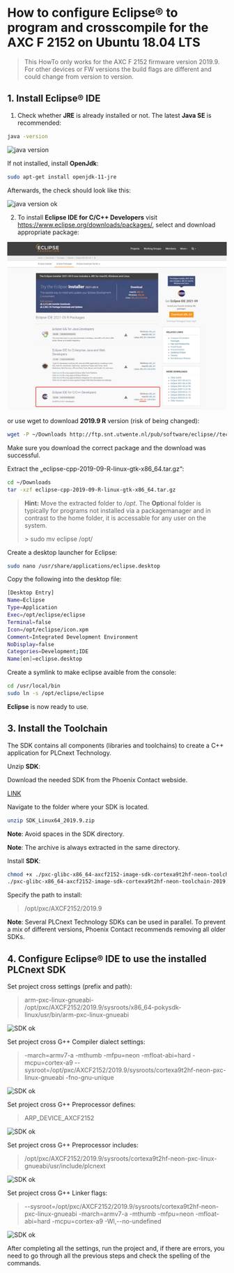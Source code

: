 # How to configure Eclipse® to program and crosscompile for the AXC F 2152 on Ubuntu 18.04 LTS #

> This HowTo only works for the AXC F 2152 firmware version 2019.9. For other devices or FW versions the build flags are different and could change from version to version.

## 1. Install **Eclipse®** IDE ##

1. Check whether **JRE** is already installed or not. The latest **Java SE** is recommended:

```sh
java -version
```

![java version](images/java_-version.png)

If not installed, install **OpenJdk**:

```sh
sudo apt-get install openjdk-11-jre
```

Afterwards, the check should look like this:

![java version ok](images/java_-version_ok.png)

2. To install **Eclipse IDE for C/C++ Developers** visit https://www.eclipse.org/downloads/packages/, select and download appropriate package:

![eclipse package](images/eclipse_package.png)

or use wget to download **2019.9 R** version (risk of being changed):

```sh
wget -P ~/Downloads http://ftp.snt.utwente.nl/pub/software/eclipse//technology/epp/downloads/release/2019-09/R/eclipse-cpp-2019-09-R-linux-gtk-x86_64.tar.gz
```

Make sure you download the correct package and the download was successful.

Extract the „eclipse-cpp-2019-09-R-linux-gtk-x86_64.tar.gz“:

```sh
cd ~/Downloads
tar -xzf eclipse-cpp-2019-09-R-linux-gtk-x86_64.tar.gz
```

> **Hint:** Move the extracted folder to */opt*. The **Opt**ional folder is typically for programs not installed via a packagemanager and in contrast to the home folder, it is accessable for any user on the system.
>
> \> sudo mv eclipse /opt/

Create a desktop launcher for Eclipse:

```sh
sudo nano /usr/share/applications/eclipse.desktop
```

Copy the following into the desktop file:

```sh
[Desktop Entry]
Name=Eclipse
Type=Application
Exec=/opt/eclipse/eclipse
Terminal=false
Icon=/opt/eclipse/icon.xpm
Comment=Integrated Development Environment
NoDisplay=false
Categories=Development;IDE
Name[en]=eclipse.desktop
```

Create a symlink to make eclipse avaible from the console:

```sh
cd /usr/local/bin
sudo ln -s /opt/eclipse/eclipse
```

**Eclipse** is now ready to use.

## 3. Install the Toolchain ##

The SDK contains all components (libraries and toolchains) to create a C++ application for
PLCnext Technology.

Unzip **SDK**:

Download the needed SDK from the Phoenix Contact webside.

[LINK](http://www.phoenixcontact.com/qr/2404267/softw)

Navigate to the folder where your SDK is located.

```sh
unzip SDK_Linux64_2019.9.zip
```

**Note**:
Avoid spaces in the SDK directory.

**Note**:
The archive is always extracted in the same directory.

Install **SDK**:

```sh
chmod +x ./pxc-glibc-x86_64-axcf2152-image-sdk-cortexa9t2hf-neon-toolchain-2019.9.sh
./pxc-glibc-x86_64-axcf2152-image-sdk-cortexa9t2hf-neon-toolchain-2019.9.sh
```
Specify the path to install:

>/opt/pxc/AXCF2152/2019.9

**Note**:
Several PLCnext Technology SDKs can be used in parallel. To prevent a mix of different
versions, Phoenix Contact recommends removing all older SDKs.

## 4. Configure Eclipse® IDE to use the installed PLCnext SDK ##

Set project cross settings (prefix and path):

>arm-pxc-linux-gnueabi-  
>/opt/pxc/AXCF2152/2019.9/sysroots/x86_64-pokysdk-linux/usr/bin/arm-pxc-linux-gnueabi

![SDK ok](images/cdt_cross_settings.png)

Set project cross G++ Compiler dialect settings:

>-march=armv7-a -mthumb -mfpu=neon -mfloat-abi=hard -mcpu=cortex-a9 --sysroot=/opt/pxc/AXCF2152/2019.9/sysroots/cortexa9t2hf-neon-pxc-linux-gnueabi -fno-gnu-unique

![SDK ok](images/cdt_dialect_flags.png)

Set project cross G++ Preprocessor defines:

>ARP_DEVICE_AXCF2152

![SDK ok](images/cdt_defines.png)

Set project cross G++ Preprocessor includes:

>/opt/pxc/AXCF2152/2019.9/sysroots/cortexa9t2hf-neon-pxc-linux-gnueabi/usr/include/plcnext

![SDK ok](images/cdt_includes.png)

Set project cross G++ Linker flags:

>--sysroot=/opt/pxc/AXCF2152/2019.9/sysroots/cortexa9t2hf-neon-pxc-linux-gnueabi -march=armv7-a -mthumb -mfpu=neon -mfloat-abi=hard -mcpu=cortex-a9 -Wl,--no-undefined

![SDK ok](images/cdt_cross_linker_settings.png)

After completing all the settings, run the project and, if there are errors, you need to go through all the previous steps and check the spelling of the commands.
